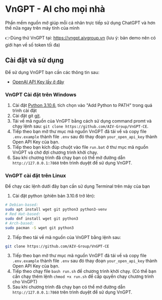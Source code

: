 [](thumbnail.jpg)

# VnGPT - AI cho mọi nhà
Phần mềm nguồn mở giúp mỗi cá nhân trực tiếp sử dụng ChatGPT và hơn thế nữa ngay trên máy tính của mình

👉Dùng thử VnGPT tại: https://vngpt.aivgroup.vn (lưu ý: bản demo nên có giới hạn về số token tối đa)

## Cài đặt và sử dụng
Để sử dụng VnGPT bạn cần các thông tin sau:
- [OpenAI API Key lấy ở đây](https://platform.openai.com/account/api-keys)

### VnGPT Cài đặt trên Windows
1. Cài đặt [Python 3.10.6](https://www.python.org/downloads/windows/), tích chọn vào "Add Python to PATH" trong quá trình cài đặt
2. Cài đặt git [git](https://git-scm.com/download/win).
3. Tải về mã nguồn của VnGPT bằng cách sử dụng command promt và chạy lệnh sau:  `git clone https://github.com/AIV-Group/VnGPT-CE`.
4. Tiếp theo bạn mở thư mục mã nguồn VnGPT đã tải về và copy file `.env.example` thành file `.env` sau đó thay đoạn `your_open_api_key` thành Open API Key của bạn.
5. Tiếp theo bạn kích đúp chuột vào file `run.bat` ở thư mục mã nguồn VnGPT và chờ đợi chương trình khởi chạy.
6. Sau khi chương trình đã chạy bạn có thể mở đường dẫn `http://127.0.0.1:7860` trên trình duyệt để sử dụng VnGPT.

### VnGPT cài đặt trên Linux
Để chạy các lệnh dưới đây bạn cần sử dụng Terminal trên máy của bạn
1. Cài đặt python (phiên bản 3.10.6 trở lên):
```bash
# Debian-based:
sudo apt install wget git python3 python3-venv
# Red Hat-based:
sudo dnf install wget git python3
# Arch-based:
sudo pacman -S wget git python3
```
2. Tiếp theo tải về mã nguồn của VnGPT bằng lệnh sau:
```bash
git clone https://github.com/AIV-Group/VnGPT-CE
```
3. Tiếp theo bạn mở thư mục mã nguồn VnGPT đã tải về và copy file `.env.example` thành file `.env` sau đó thay đoạn `your_open_api_key` thành Open API Key của bạn.
4. Tiếp theo chạy file `bash run.sh` để chương trình khởi chạy. (Có thể bạn cần chạy thêm lệnh `chmod +x run.sh` để cấp quyền chạy chương trình cho VnGPT)
5. Sau khi chương trình đã chạy bạn có thể mở đường dẫn `http://127.0.0.1:7860` trên trình duyệt để sử dụng VnGPT.
